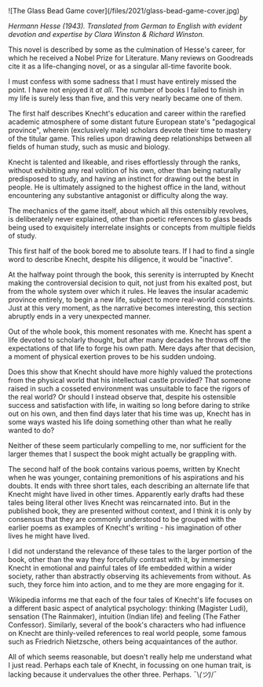 <!--
.. title: The Glass Bead Game
.. slug: the-glass-bead-game-by-hermann-hesse-1943
.. date: 2021-08-20 13:37:25 UTC-05:00
.. tags: media,book,novel,science-fiction
.. type: text
-->

<span style="float: left">
![The Glass Bead Game cover](/files/2021/glass-bead-game-cover.jpg)
</span>

*by Hermann Hesse (1943). Translated from German to English with evident
devotion and expertise by Clara Winston & Richard Winston.*

This novel is described by some as the culmination of Hesse's career, for
which he received a Nobel Prize for Literature. Many reviews on Goodreads
cite it as a life-changing novel, or as a singular all-time favorite book.

I must confess with some sadness that I must have entirely missed the point. I
have not enjoyed it *at all*. The number of books I failed to finish in my
life is surely less than five, and this very nearly became one of them.

The first half describes Knecht's education and career within the rarefied
academic atmosphere of some distant future European state's "pedagogical
province", wherein (exclusively male) scholars devote their time to
mastery of the titular game. This relies upon drawing deep relationships
between all fields of human study, such as music and biology.

Knecht is talented and likeable, and rises effortlessly through the ranks,
without exhibiting any real volition of his own, other than being naturally
predisposed to study, and having an instinct for drawing out the best in
people. He is ultimately assigned to the highest office in the land, without
encountering any substantive antagonist or difficulty along the way.

The mechanics of the game itself, about which all this ostensibly revolves, is
deliberately never explained, other than poetic references to glass beads
being used to exquisitely interrelate insights or concepts from multiple fields
of study.

This first half of the book bored me to absolute tears. If I had to find a
single word to describe Knecht, despite his diligence, it would be "inactive".

At the halfway point through the book, this serenity is interrupted by
Knecht making the controversial decision to quit, not just from his exalted
post, but from the whole system over which it rules. He leaves the insular
academic province entirely, to begin a new life, subject to more real-world
constraints. Just at this very moment, as the narrative becomes interesting,
this section abruptly ends in a very unexpected manner.

Out of the whole book, this moment resonates with me. Knecht has spent a life
devoted to scholarly thought, but after many decades he throws off the
expectations of that life to forge his own path. Mere days after that decision,
a moment of physical exertion proves to be his sudden undoing.

Does this show that Knecht should have more highly valued the protections from
the physical world that his intellectual castle provided? That someone raised
in such a cosseted environment was unsuitable to face the rigors of the real
world? Or should I instead observe that, despite his ostensible success and
satisfaction with life, in waiting so long before daring to strike out on his
own, and then find days later that his time was up, Knecht has in some ways
wasted his life doing something other than what he really wanted to do?

Neither of these seem particularly compelling to me, nor sufficient for
the larger themes that I suspect the book might actually be grappling with.

The second half of the book contains various poems, written by Knecht when he
was younger, containing premonitions of his aspirations and his doubts. It ends
with three short tales, each describing an alternate life that Knecht might
have lived in other times. Apparently early drafts had these tales being
literal other lives Knecht was reincarnated into. But in the published book,
they are presented without context, and I think it is only by consensus
that they are commonly understood to be grouped with the earlier poems as
examples of Knecht's writing - his imagination of other lives he might have
lived.

I did not understand the relevance of these tales to the larger portion of
the book, other than the way they forcefully contrast with it, by immersing
Knecht in emotional and painful tales of life embedded within a wider society,
rather than abstractly observing its achievements from without. As such,
they force him into action, and to me they are more engaging for it.

Wikipedia informs me that each of the four tales of Knecht's life focuses on a
different basic aspect of analytical psychology: thinking (Magister Ludi),
sensation (The Rainmaker), intuition (Indian life) and feeling (The Father
Confessor). Similarly, several of the book's characters who had influence on
Knecht are thinly-veiled references to real world people, some famous such
as Friedrich Nietzsche, others being acquaintances of the author.

All of which seems reasonable, but doesn't really help me understand what I
just read. Perhaps each tale of Knecht, in focussing on one human trait,
is lacking because it undervalues the other three. Perhaps. ¯\\_(ツ)_/¯

